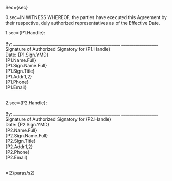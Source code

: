 Sec={sec}

0.sec=IN WITNESS WHEREOF, the parties have executed this Agreement by their respective, duly authorized representatives as of the Effective Date.

1.sec={P1.Handle}:<br><br>By: ____________________________________________________	__________________<br>Signature of Authorized Signatory for {P1.Handle}<br>Date: {P1.Sign.YMD}<br>{P1.Name.Full}<br>{P1.Sign.Name.Full}<br>{P1.Sign.Title}<br>{P1.Addr.1,2}<br>{P1.Phone}<br>{P1.Email}<br><br>

2.sec={P2.Handle}:<br><br>By: ____________________________________________________	__________________<br>Signature of Authorized Signatory for {P2.Handle}<br>Date: {P2.Sign.YMD}<br>{P2.Name.Full}<br>{P2.Sign.Name.Full}<br>{P2.Sign.Title}<br>{P2.Addr.1,2}<br>{P2.Phone}<br>{P2.Email}<br><br>

=[Z/paras/s2]